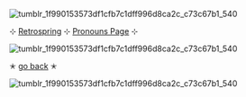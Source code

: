 ![tumblr_1f990153573df1cfb7c1dff996d8ca2c_c73c67b1_540](https://github.com/user-attachments/assets/42c98626-eadf-4cc0-bd0a-86e0016b2a67)

⊹  [Retrospring](https://retrospring.net/@mvffinz) ⊹
  [Pronouns Page](https://en.pronouns.page/@mvffinz) ⊹

![tumblr_1f990153573df1cfb7c1dff996d8ca2c_c73c67b1_540](https://github.com/user-attachments/assets/79b7207d-9c47-4698-aa14-89baa42ec248)

✭ [go back](https://github.com/mvffinz) ✭

![tumblr_1f990153573df1cfb7c1dff996d8ca2c_c73c67b1_540](https://github.com/user-attachments/assets/17266574-0a4f-4cc9-b20e-3506f50742d5)
